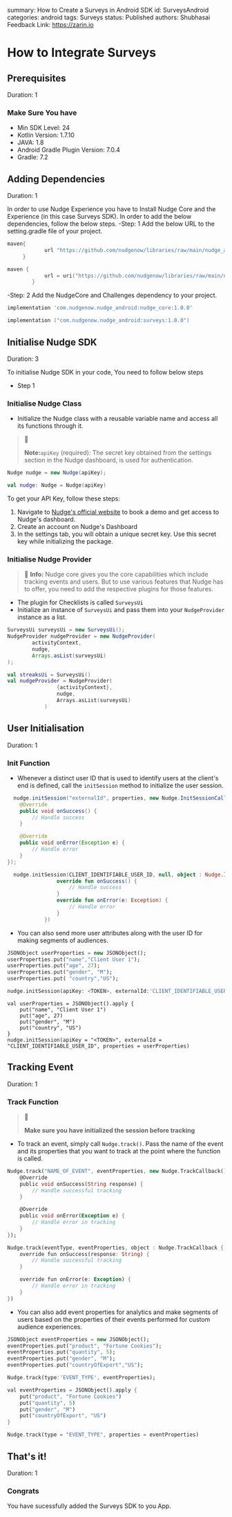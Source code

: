 summary: How to Create a Surveys in Android SDK
id: SurveysAndroid
categories: android
tags: Surveys
status: Published 
authors: Shubhasai
Feedback Link: https://zarin.io
# How to Integrate Surveys
<!-- ------------------------ -->
## Prerequisites 
Duration: 1

### Make Sure You have
- Min SDK Level: 24 
- Kotlin Version: 1.7.10 
- JAVA: 1.8 
- Android Gradle Plugin Version: 7.0.4
- Gradle: 7.2

<!-- ------------------------ -->
## Adding Dependencies
Duration: 1

In order to use Nudge Experience you have to Install Nudge Core and the Experience (in this case Surveys SDK). In order to add the below dependencies, follow the below steps.
-Step: 1 Add the below URL to the setting.gradle file of your project.

```groovy
maven{
            url "https://github.com/nudgenow/libraries/raw/main/nudge_android/"
     }
```
```kotlin
maven {
            url = uri("https://github.com/nudgenow/libraries/raw/main/nudge_android/")
        }
```

-Step: 2 Add the NudgeCore and Challenges dependency to your project.

```groovy
implementation 'com.nudgenow.nudge_android:nudge_core:1.0.0'
```
```kotlin
implementation ("com.nudgenow.nudge_android:surveys:1.0.0")
```


<!-- ------------------------ -->
## Initialise Nudge SDK
Duration: 3

To initialise Nudge SDK in your code, You need to follow below steps
- Step 1
### Initialise Nudge Class

- Initialize the Nudge class with a reusable variable name and access all its functions through it.

> 🚧 
> 
> **Note:**`apiKey` (required): The secret key obtained from the settings section in the Nudge dashboard, is used for authentication.

```java Java
Nudge nudge = new Nudge(apiKey);
```
```kotlin Kotlin
val nudge: Nudge = Nudge(apiKey)
```
To get your API Key, follow these steps:
1. Navigate to [Nudge's official website](https://www.nudgenow.com/) to book a demo and get access to Nudge's dashboard.
2. Create an account on Nudge's Dashboard
3. In the settings tab, you will obtain a unique secret key. Use this secret key while initializing the package.

### Initialise Nudge Provider

> 📘 **Info:** Nudge core gives you the core capabilities which include tracking events and users. But to use various features that Nudge has to offer, you need to add the respective plugins for those features.

- The plugin for Checklists is called `SurveysUi`
- Initialize an instance of `SurveysUi` and pass them into your `NudgeProvider` instance as a list.

```java Java
SurveysUi surveysUi = new SurveysUi();
NudgeProvider nudgeProvider = new NudgeProvider(
        activityContext,
        nudge,
        Arrays.asList(surveysUi)
);

```
```kotlin
val streaksUi = SurveysUi()
val nudgeProvider = NudgeProvider(
                {activityContext},
                nudge,
                Arrays.asList(surveysUi)
            )
```

<!-- ------------------------ -->
## User Initialisation
Duration: 1
### Init Function
- Whenever a distinct user ID that is used to identify users at the client's end is defined, call the `initSession` method to initialize the user session.

```java Java
  nudge.initSession("externalId", properties, new Nudge.InitSessionCallback() {
    @Override
    public void onSuccess() {
        // Handle success
    }

    @Override
    public void onError(Exception e) {
        // Handle error
    }
});
```
```kotlin Kotlin
  nudge.initSession(CLIENT_IDENTIFIABLE_USER_ID, null, object : Nudge.InitSessionCallback {
                override fun onSuccess() {
                    // Handle success
                }
                override fun onError(e: Exception) {
                    // Handle error
                }
            })
```

- You can also send more user attributes along with the user ID for making segments of audiences.

```dart Java
JSONObject userProperties = new JSONObject();
userProperties.put("name","Client User 1");
userProperties.put("age", 27);
userProperties.put("gender", "M");
userProperties.put( "country","US");

nudge.initSession(apiKey: <TOKEN>, externalId:'CLIENT_IDENTIFIABLE_USER_ID',properties: userProperties);
```
```Text Kotlin
val userProperties = JSONObject().apply {
    put("name", "Client User 1")
    put("age", 27)
    put("gender", "M")
    put("country", "US")
}
nudge.initSession(apiKey = "<TOKEN>", externalId = "CLIENT_IDENTIFIABLE_USER_ID", properties = userProperties)
```
## Tracking Event
Duration: 1
### Track Function
> 🚧 
> 
> **Make sure you have initialized the session before tracking**

- To track an event, simply call `Nudge.track()`. Pass the name of the event and its properties that you want to track at the point where the function is called.

```dart Java
Nudge.track("NAME_OF_EVENT", eventProperties, new Nudge.TrackCallback() {
    @Override
    public void onSuccess(String response) {
        // Handle successful tracking
    }

    @Override
    public void onError(Exception e) {
        // Handle error in tracking
    }
});
```
```dart Kotlin
Nudge.track(eventType, eventProperties, object : Nudge.TrackCallback {
    override fun onSuccess(response: String) {
        // Handle successful tracking
    }

    override fun onError(e: Exception) {
        // Handle error in tracking
    }
})
```

- You can also add event properties for analytics and make segments of users based on the properties of their events performed for custom audience experiences.

```dart Java
JSONObject eventProperties = new JSONObject();
eventProperties.put("product", "Fortune Cookies");
eventProperties.put("quantity", 5);
eventProperties.put("gender", "M");
eventProperties.put("countryOfExport","US");

Nudge.track(type:'EVENT_TYPE', eventProperties);
```
```dart Kotlin
val eventProperties = JSONObject().apply {
    put("product", "Fortune Cookies")
    put("quantity", 5)
    put("gender", "M")
    put("countryOfExport", "US")
}

Nudge.track(type = "EVENT_TYPE", properties = eventProperties)
```

## That's it!
Duration: 1
### Congrats
You have sucessfully added the Surveys SDK to you App.